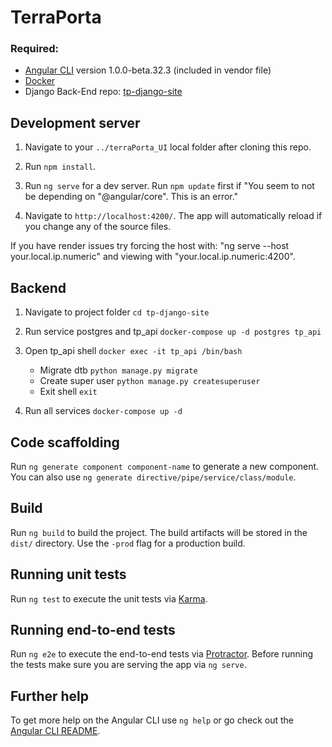 # TerraPorta

### Required:

- [Angular CLI](https://github.com/angular/angular-cli) version 1.0.0-beta.32.3 (included in vendor file)
- [Docker](https://www.docker.com/)
- Django Back-End repo: [tp-django-site](https://github.com/GeometricEnergyCorporation/tp-django-site)

## Development server

1. Navigate to your `../terraPorta_UI` local folder after cloning this repo.

2. Run `npm install`.

3. Run `ng serve` for a dev server. Run `npm update` first if "You seem to not be depending on "@angular/core". This is an error." 

4. Navigate to `http://localhost:4200/`. The app will automatically reload if you change any of the source files.

If you have render issues try forcing the host with: "ng serve --host your.local.ip.numeric" and viewing with "your.local.ip.numeric:4200".

## Backend

1. Navigate to project folder `cd tp-django-site`

2. Run service postgres and tp_api `docker-compose up -d postgres tp_api`

3. Open tp_api shell `docker exec -it tp_api /bin/bash`
    * Migrate dtb `python manage.py migrate`
    * Create super user `python manage.py createsuperuser`
    * Exit shell `exit`

7. Run all services `docker-compose up -d`

## Code scaffolding

Run `ng generate component component-name` to generate a new component. You can also use `ng generate directive/pipe/service/class/module`.

## Build

Run `ng build` to build the project. The build artifacts will be stored in the `dist/` directory. Use the `-prod` flag for a production build.

## Running unit tests

Run `ng test` to execute the unit tests via [Karma](https://karma-runner.github.io).

## Running end-to-end tests

Run `ng e2e` to execute the end-to-end tests via [Protractor](http://www.protractortest.org/).
Before running the tests make sure you are serving the app via `ng serve`.

## Further help

To get more help on the Angular CLI use `ng help` or go check out the [Angular CLI README](https://github.com/angular/angular-cli/blob/master/README.md).
